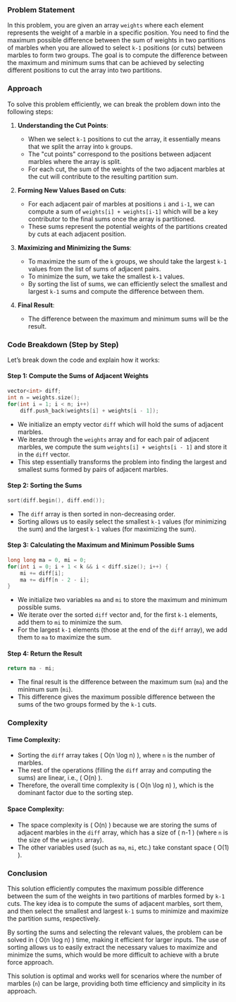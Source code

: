 ### Problem Statement

In this problem, you are given an array `weights` where each element represents the weight of a marble in a specific position. You need to find the maximum possible difference between the sum of weights in two partitions of marbles when you are allowed to select `k-1` positions (or cuts) between marbles to form two groups. The goal is to compute the difference between the maximum and minimum sums that can be achieved by selecting different positions to cut the array into two partitions.

### Approach

To solve this problem efficiently, we can break the problem down into the following steps:

1. **Understanding the Cut Points**:
   - When we select `k-1` positions to cut the array, it essentially means that we split the array into `k` groups.
   - The "cut points" correspond to the positions between adjacent marbles where the array is split.
   - For each cut, the sum of the weights of the two adjacent marbles at the cut will contribute to the resulting partition sum.

2. **Forming New Values Based on Cuts**:
   - For each adjacent pair of marbles at positions `i` and `i-1`, we can compute a sum of `weights[i] + weights[i-1]` which will be a key contributor to the final sums once the array is partitioned.
   - These sums represent the potential weights of the partitions created by cuts at each adjacent position.

3. **Maximizing and Minimizing the Sums**:
   - To maximize the sum of the `k` groups, we should take the largest `k-1` values from the list of sums of adjacent pairs.
   - To minimize the sum, we take the smallest `k-1` values.
   - By sorting the list of sums, we can efficiently select the smallest and largest `k-1` sums and compute the difference between them.

4. **Final Result**:
   - The difference between the maximum and minimum sums will be the result.

### Code Breakdown (Step by Step)

Let’s break down the code and explain how it works:

#### Step 1: Compute the Sums of Adjacent Weights

```cpp
vector<int> diff;
int n = weights.size();
for(int i = 1; i < n; i++)
    diff.push_back(weights[i] + weights[i - 1]);
```

- We initialize an empty vector `diff` which will hold the sums of adjacent marbles.
- We iterate through the `weights` array and for each pair of adjacent marbles, we compute the sum `weights[i] + weights[i - 1]` and store it in the `diff` vector.
- This step essentially transforms the problem into finding the largest and smallest sums formed by pairs of adjacent marbles.

#### Step 2: Sorting the Sums

```cpp
sort(diff.begin(), diff.end());
```

- The `diff` array is then sorted in non-decreasing order.
- Sorting allows us to easily select the smallest `k-1` values (for minimizing the sum) and the largest `k-1` values (for maximizing the sum).

#### Step 3: Calculating the Maximum and Minimum Possible Sums

```cpp
long long ma = 0, mi = 0;
for(int i = 0; i + 1 < k && i < diff.size(); i++) {
    mi += diff[i];
    ma += diff[n - 2 - i];
}
```

- We initialize two variables `ma` and `mi` to store the maximum and minimum possible sums.
- We iterate over the sorted `diff` vector and, for the first `k-1` elements, add them to `mi` to minimize the sum.
- For the largest `k-1` elements (those at the end of the `diff` array), we add them to `ma` to maximize the sum.

#### Step 4: Return the Result

```cpp
return ma - mi;
```

- The final result is the difference between the maximum sum (`ma`) and the minimum sum (`mi`).
- This difference gives the maximum possible difference between the sums of the two groups formed by the `k-1` cuts.

### Complexity

#### Time Complexity:
- Sorting the `diff` array takes \( O(n \log n) \), where `n` is the number of marbles.
- The rest of the operations (filling the `diff` array and computing the sums) are linear, i.e., \( O(n) \).
- Therefore, the overall time complexity is \( O(n \log n) \), which is the dominant factor due to the sorting step.

#### Space Complexity:
- The space complexity is \( O(n) \) because we are storing the sums of adjacent marbles in the `diff` array, which has a size of \( n-1 \) (where `n` is the size of the `weights` array).
- The other variables used (such as `ma`, `mi`, etc.) take constant space \( O(1) \).

### Conclusion

This solution efficiently computes the maximum possible difference between the sum of the weights in two partitions of marbles formed by `k-1` cuts. The key idea is to compute the sums of adjacent marbles, sort them, and then select the smallest and largest `k-1` sums to minimize and maximize the partition sums, respectively.

By sorting the sums and selecting the relevant values, the problem can be solved in \( O(n \log n) \) time, making it efficient for larger inputs. The use of sorting allows us to easily extract the necessary values to maximize and minimize the sums, which would be more difficult to achieve with a brute force approach. 

This solution is optimal and works well for scenarios where the number of marbles (`n`) can be large, providing both time efficiency and simplicity in its approach.